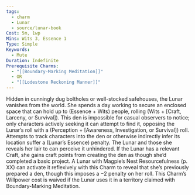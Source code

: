 ```yaml
---
tags:
  - charm
  - Lunar
  - source/lunar-book
Cost: 5m, 1wp
Mins: Wits 3, Essence 1
Type: Simple
Keywords:
  - Mute
Duration: Indefinite
Prerequisite Charms:
  - "[[Boundary-Marking Meditation]]"
  - OR
  - "[[Lodestone Reckoning Manner]]"
---
```

Hidden in cunningly dug boltholes or well-stocked safehouses, the Lunar vanishes from the world. She spends a day working to secure an enclosed space that can hold up to (Essence + Wits) people, rolling (Wits + [Craft, Larceny, or Survival]). This den is impossible for casual observers to notice; only characters actively seeking it can attempt to find it, opposing the Lunar’s roll with a (Perception + [Awareness, Investigation, or Survival]) roll. Attempts to track characters into the den or otherwise indirectly infer its location suffer a (Lunar’s Essence) penalty. The Lunar and those she reveals her lair to can perceive it unhindered. If the Lunar has a relevant Craft, she gains craft points from creating the den as though she’d completed a basic project. A Lunar with Magpie’s Nest Resourcefulness (p. XX) can activate it reflexively with this Charm to reveal that she’s previously prepared a den, though this imposes a −2 penalty on her roll. This Charm’s Willpower cost is waived if the Lunar uses it in a territory claimed with Boundary-Marking Meditation.